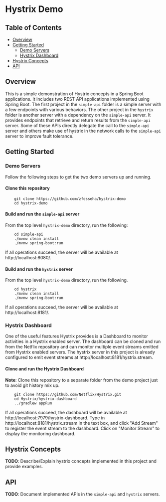 # Hystrix Demo

## Table of Contents
<!-- MarkdownTOC autolink="true" bracket="round" -->

- [Overview](#overview)
- [Getting Started](#getting-started)
	- [Demo Servers](#demo-servers)
	- [Hystrix Dashboard](#hystrix-dashboard)
- [Hystrix Concepts](#hystrix-concepts)
- [API](#api)

<!-- /MarkdownTOC -->

## Overview

This is a simple demonstration of Hystrix concepts in a Spring Boot applications. It includes two REST API applications implemented using Spring Boot. The first project in the `simple-api` folder is a simple server with a few endpoints with various behaviors. The other project in the `hystrix` folder is another server with a dependency on the `simple-api` server. It provides endpoints that retrieve and return results from the `simple-api` server. Some of these APIs directly delegate the call to the `simple-api` server and others make use of hystrix in the network calls to the `simple-api` server to improve fault tolerance.


## Getting Started

### Demo Servers
Follow the following steps to get the two demo servers up and running.

#### Clone this repository
```
	git clone https://github.com/zfesseha/hystrix-demo
	cd hystrix-demo
```

#### Build and run the `simple-api` server
From the top level `hystrix-demo` directory, run the following:
```
	cd simple-api
	./mvnw clean install
	./mvnw spring-boot:run
```

If all operations succeed, the server will be available at http://localhost:8080/.

#### Build and run the `hystrix` server
From the top level `hystrix-demo` directory, run the following.
```
	cd hystrix
	./mvnw clean install
	./mvnw spring-boot:run
```

If all operations succeed, the server will be available at http://localhost:8181/.

### Hystrix Dashboard
One of the useful features Hystrix provides is a Dashboard to monitor activities in a Hystrix enabled server. The dashboard can be cloned and run from the Netflix repository and can monitor multiple event streams emitted from Hystrix enabled servers. The hystrix server in this project is already configured to emit event streams at http://localhost:8181/hystrix.stream.

#### Clone and run the Hystrix Dashboard
**Note**: Clone this repository to a separate folder from the demo project just to avoid git history mix up.
```
	git clone https://github.com/Netflix/Hystrix.git
	cd Hystrix/hystrix-dashboard
	../gradlew appRun
```
If all operations succeed, the dashboard will be available at http://localhost:7979/hystrix-dashboard. Type in http://localhost:8181/hystrix.stream in the text box, and click "Add Stream" to register the event stream to the dashboard. Click on "Monitor Stream" to display the monitoring dashboard.

## Hystrix Concepts
**TODO**: Describe/Explain hystrix concepts implemented in this project and provide examples.


## API
**TODO**: Document implemented APIs in the `simple-api` and `hystrix` servers.
